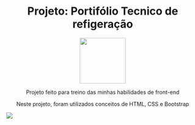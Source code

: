 <div align="center">
  <h1>Projeto: Portifólio Tecnico de refigeração</h1> 
  <img width="120px" height="120px" src="images/Logo_TR_RR_2_">
  <p>Projeto feito para treino das minhas habilidades de front-end</p>
  <p>Neste projeto, foram utilizados conceitos de HTML, CSS e Bootstrap</p>
</div>

<img src="images/RodolfoRicci - index">
